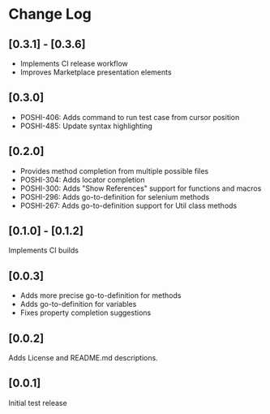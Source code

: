 # Change Log

## [0.3.1] - [0.3.6]

- Implements CI release workflow
- Improves Marketplace presentation elements

## [0.3.0]

- POSHI-406: Adds command to run test case from cursor position
- POSHI-485: Update syntax highlighting

## [0.2.0]

- Provides method completion from multiple possible files
- POSHI-304: Adds locator completion
- POSHI-300: Adds "Show References" support for functions and macros
- POSHI-296: Adds go-to-definition for selenium methods
- POSHI-267: Adds go-to-definition support for Util class methods

## [0.1.0] - [0.1.2]

Implements CI builds

## [0.0.3]

- Adds more precise go-to-definition for methods
- Adds go-to-definition for variables
- Fixes property completion suggestions

## [0.0.2]

Adds License and README.md descriptions.

## [0.0.1]

Initial test release